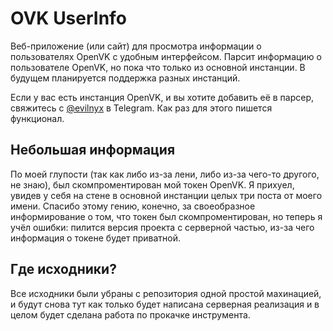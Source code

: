 # OVK UserInfo

Веб-приложение (или сайт) для просмотра информации о пользователях OpenVK с удобным интерфейсом. Парсит информацию о пользователе OpenVK, но пока что только из основной инстанции. В будущем планируется поддержка разных инстанций.

Если у вас есть инстанция OpenVK, и вы хотите добавить её в парсер, свяжитесь с [@evilnyx](https://t.me/evilnyx) в Telegram. Как раз для этого пишется функционал.

## Небольшая информация

По моей глупости (так как либо из-за лени, либо из-за чего-то другого, не знаю), был скомпроментирован мой токен OpenVK. Я прихуел, увидев у себя на стене в основной инстанции целых три поста от моего имени. Спасибо этому гению, конечно, за своеобразное информирование о том, что токен был скомпроментирован, но теперь я учёл ошибки: пилится версия проекта с серверной частью, из-за чего информация о токене будет приватной.

## Где исходники?

Все исходники были убраны с репозитория одной простой махинацией, и будут снова тут как только будет написана серверная реализация и в целом будет сделана работа по прокачке инструмента.
